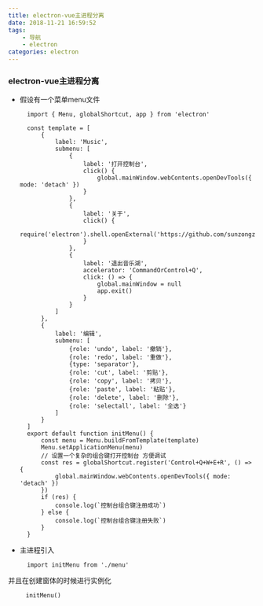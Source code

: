 ```yaml
---
title: electron-vue主进程分离
date: 2018-11-21 16:59:52
tags:
	- 导航
    - electron
categories: electron
---
```



### electron-vue主进程分离

- 假设有一个菜单menu文件


	
		import { Menu, globalShortcut, app } from 'electron'
		
		const template = [
		    {
		        label: 'Music',
		        submenu: [
		            {
		                label: '打开控制台',
		                click() {
		                    global.mainWindow.webContents.openDevTools({ mode: 'detach' })
		                }
		            },
		            {
		                label: '关于',
		                click() {
		                    require('electron').shell.openExternal('https://github.com/sunzongzheng/music')
		                }
		            },
		            {
		                label: '退出音乐湖',
		                accelerator: 'CommandOrControl+Q',
		                click: () => {
		                    global.mainWindow = null
		                    app.exit()
		                }
		            }
		        ]
		    },
		    {
		        label: '编辑',
		        submenu: [
		            {role: 'undo', label: '撤销'},
		            {role: 'redo', label: '重做'},
		            {type: 'separator'},
		            {role: 'cut', label: '剪贴'},
		            {role: 'copy', label: '拷贝'},
		            {role: 'paste', label: '粘贴'},
		            {role: 'delete', label: '删除'},
		            {role: 'selectall', label: '全选'}
		        ]
		    }
		]
		export default function initMenu() {
		    const menu = Menu.buildFromTemplate(template)
		    Menu.setApplicationMenu(menu)
		    // 设置一个复杂的组合键打开控制台 方便调试
		    const res = globalShortcut.register('Control+Q+W+E+R', () => {
		        global.mainWindow.webContents.openDevTools({ mode: 'detach' })
		    })
		    if (res) {
		        console.log(`控制台组合键注册成功`)
		    } else {
		        console.log(`控制台组合键注册失败`)
		    }
		}



- 主进程引入


		import initMenu from './menu'

并且在创建窗体的时候进行实例化

		 initMenu()

